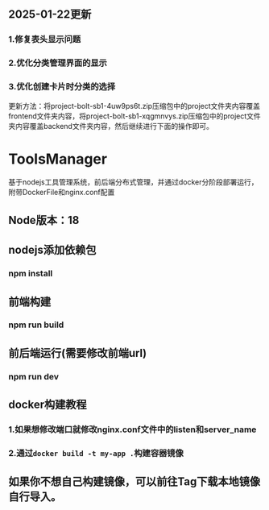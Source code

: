 ## 2025-01-22更新
### 1.修复表头显示问题
### 2.优化分类管理界面的显示
### 3.优化创建卡片时分类的选择
更新方法：将project-bolt-sb1-4uw9ps6t.zip压缩包中的project文件夹内容覆盖frontend文件夹内容，将project-bolt-sb1-xqgmnvys.zip压缩包中的project文件夹内容覆盖backend文件夹内容，然后继续进行下面的操作即可。

# ToolsManager
基于nodejs工具管理系统，前后端分布式管理，并通过docker分阶段部署运行，附带DockerFile和nginx.conf配置
## Node版本：18
## nodejs添加依赖包
### npm install
## 前端构建
### npm run build
## 前后端运行(需要修改前端url)
### npm run dev

## docker构建教程
### 1.如果想修改端口就修改nginx.conf文件中的listen和server_name
### 2.通过```docker build -t my-app .```构建容器镜像

## 如果你不想自己构建镜像，可以前往Tag下载本地镜像自行导入。
